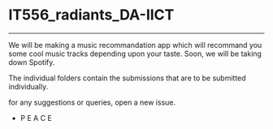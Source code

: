 # IT556_radiants_DA-IICT
------------------------------
We will be making a music recommandation app which will recommand you some cool music tracks depending upon your taste. Soon, we will be taking down Spotify.

The individual folders contain the submissions that are to be submitted individually.

for any suggestions or queries, open a new issue.

- P E A C E
